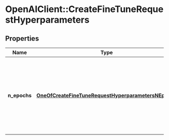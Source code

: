 # OpenAIClient::CreateFineTuneRequestHyperparameters

## Properties
Name | Type | Description | Notes
------------ | ------------- | ------------- | -------------
**n_epochs** | [**OneOfCreateFineTuneRequestHyperparametersNEpochs**](OneOfCreateFineTuneRequestHyperparametersNEpochs.md) | The number of epochs to train the model for. An epoch refers to one full cycle through the training dataset.  | [optional] 

